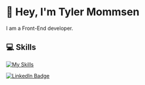 # 👋 Hey, I'm Tyler Mommsen

I am a Front-End developer.

## 💻 Skills
[![My Skills](https://skillicons.dev/icons?i=js,html,css,javascript,sass,ts,react,mongodb,express,nodejs,git)](https://skillicons.dev)

<div id="badges">
  <a href="https://www.linkedin.com/in/tylermommsen/">
    <img src="https://img.shields.io/badge/LinkedIn-blue?style=for-the-badge&logo=linkedin&logoColor=white" alt="LinkedIn Badge"/>
  </a>
</div>
